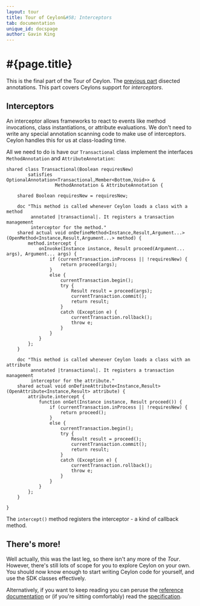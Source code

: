 ```yaml
---
layout: tour
title: Tour of Ceylon&#58; Interceptors
tab: documentation
unique_id: docspage
author: Gavin King
---
```


# #{page.title}

This is the final part of the Tour of Ceylon. The 
[previous part](../annotations) disected annotations. 
This part covers Ceylons support for *interceptors*.

## Interceptors

An interceptor allows frameworks to react to events like method invocations, 
class instantiations, or attribute evaluations. We don't need to write any 
special annotation scanning code to make use of interceptors. Ceylon handles 
this for us at class-loading time.

All we need to do is have our `Transactional` class implement the interfaces 
`MethodAnnotation` and `AttributeAnnotation`:

    shared class Transactional(Boolean requiresNew)
            satisfies OptionalAnnotation<Transactional,Member<Bottom,Void>> &
                      MethodAnnotation & AttributeAnnotation {
             
        shared Boolean requiresNew = requiresNew;
         
        doc "This method is called whenever Ceylon loads a class with a method
             annotated |transactional|. It registers a transaction management
             interceptor for the method."
        shared actual void onDefineMethod<Instance,Result,Argument...>(OpenMethod<Instance,Result,Argument...> method) {
            method.intercept {
                onInvoke(Instance instance, Result proceed(Argument... args), Argument... args) {
                    if (currentTransaction.inProcess || !requiresNew) {
                        return proceed(args);
                    }
                    else {
                        currentTransaction.begin();
                        try {
                            Result result = proceed(args);
                            currentTransaction.commit();
                            return result;
                        }
                        catch (Exception e) {
                            currentTransaction.rollback();
                            throw e;
                        }
                    }
                }
            };
        }
         
        doc "This method is called whenever Ceylon loads a class with an attribute
             annotated |transactional|. It registers a transaction management
             interceptor for the attribute."
        shared actual void onDefineAttribute<Instance,Result>(OpenAttribute<Instance,Result> attribute) {
            attribute.intercept {
                function onGet(Instance instance, Result proceed()) {
                    if (currentTransaction.inProcess || !requiresNew) {
                        return proceed();
                    }
                    else {
                        currentTransaction.begin();
                        try {
                            Result result = proceed();
                            currentTransaction.commit();
                            return result;
                        }
                        catch (Exception e) {
                            currentTransaction.rollback();
                            throw e;
                        }
                    }
                }
            };
        }
         
    }

The `intercept()` method registers the interceptor - a kind of callback method.


## There's more!

Well actually, this was the last leg, so there isn't any more of the *Tour*.
However, there's still lots of scope for you to explore Ceylon on your own.
You should now know enough to start writing Ceylon code for yourself, 
and use the SDK classes effectively.

Alternatively, if you want to keep reading you can peruse the 
[reference documentation](/documentation/reference) 
or (if you're sitting comfortably) read the 
[specification](#{site.urls.spec}).

